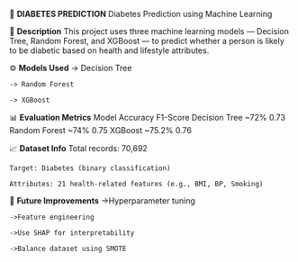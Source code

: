🔷 **DIABETES PREDICTION**
Diabetes Prediction using Machine Learning

📌 **Description**
This project uses three machine learning models — Decision Tree, Random Forest, and XGBoost — to predict whether a person is likely to be diabetic based on health and lifestyle attributes.

⚙️ **Models Used**
    -> Decision Tree

    -> Random Forest

    -> XGBoost

📊 **Evaluation Metrics**
    Model	        Accuracy	F1-Score
    Decision Tree	~72%	     0.73
    Random Forest	~74%	     0.75
    XGBoost	        ~75.2%	     0.76

📈 **Dataset Info**
    Total records: 70,692

    Target: Diabetes (binary classification)

    Attributes: 21 health-related features (e.g., BMI, BP, Smoking)

🧪 **Future Improvements**
    ->Hyperparameter tuning

    ->Feature engineering

    ->Use SHAP for interpretability

    ->Balance dataset using SMOTE